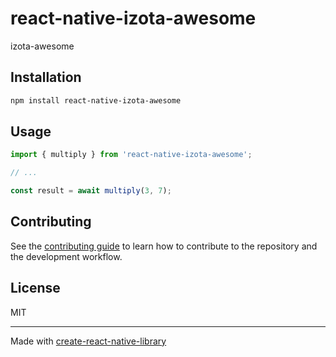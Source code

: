 # react-native-izota-awesome

izota-awesome

## Installation

```sh
npm install react-native-izota-awesome
```

## Usage

```js
import { multiply } from 'react-native-izota-awesome';

// ...

const result = await multiply(3, 7);
```

## Contributing

See the [contributing guide](CONTRIBUTING.md) to learn how to contribute to the repository and the development workflow.

## License

MIT

---

Made with [create-react-native-library](https://github.com/callstack/react-native-builder-bob)

